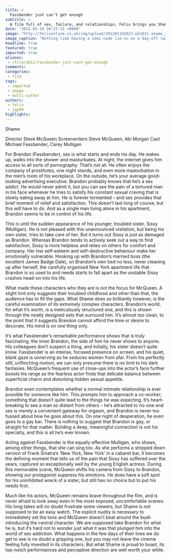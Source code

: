 ```yaml
---
title: >
  Fassbender just can’t get enough
subtitle: >
  A film full of sex, failure, and relationships; Felix brings you Shame!
date: "2012-01-19 20:23:15 +0000"
image: "http://felixonline.co.uk/img/upload/201201192023-pk1811-shame_3.jpg"
image_caption: "Nothing like having a semi-nude lie-in on a day-off (watch where that hand is going, Michael!)..."
headline: true
featured: true
imported: true
aliases:
 - /film/2012/fassbender-just-cant-get-enough
comments:
categories:
 - film
tags:
 - imported
 - image
 - multi-author
authors:
 - felix
 - jgp09
highlights:
---
```


Shame

Director Steve McQueen
Screenwriters Steve McQueen, Abi Morgan
Cast Michael Fassbender, Carey Mulligan

For Brandon (Fassbender), sex is what starts and ends his day. He wakes up, walks into the shower and masturbates. At night, the internet gives him access to all sorts of pornography. That’s not all. He often enjoys the company of prostitutes, one night stands, and even more masturbation in the men’s room of his workplace. On the outside, he’s your average good-looking advertising executive. Brandon probably knows that he’s a sex addict. He would never admit it, but you can see the pain of a tortured man in his face whenever he tries to satisfy his constant sexual craving that is slowly eating away at him. He is forever tormented – and sex provides that brief moment of relief and satisfaction. This doesn’t last long of course, but this will have to do. And as a single man living alone in his apartment, Brandon seems to be in control of his life.

This is until the sudden appearance of his younger, troubled sister, Sissy (Mulligan). He is not pleased with this unannounced visitation, but being his own sister, tries to take care of her. But it turns out Sissy is just as damaged as Brandon. Whereas Brandon tends to actively seek out a way to find satisfaction, Sissy is more helpless and relies on others for comfort and company. Her low self-esteem and self-destructive behaviour make her emotionally vulnerable. Hooking up with Brandon’s married boss (the excellent James Badge Dale), on Brandon’s own bed no less, never cleaning up after herself, the carefully organised New York apartment life that Brandon is so used to and needs starts to fall apart as the unstable Sissy crashes head-on into his life.

What made these characters who they are is not the focus for McQueen. A slight hint only suggests their troubled childhood and other than that, the audience has to fill the gaps. What Shame does so brilliantly however, is the careful examination of its extremely complex characters. Brandon’s world, for what it’s worth, is a meticulously structured one, and this is shown through the neatly designed sets that surround him. It’s almost too clean, to the point that it suggests Brandon cannot afford the time or desire to decorate. His mind is on one thing only.

It’s what Fassbender’s remarkable performance shows that is truly fascinating; the inner Brandon, the side of him he never shows to anyone. His colleagues don’t suspect a thing, and initially, his sister doesn’t quite know. Fassbender is an intense, focused presence on screen, and his quiet, blank gaze is unnerving as he seduces women from afar. From his perfectly still, unflinching motion, we can only presume there is no limit to his dark fantasies. McQueen’s frequent use of close-ups into the actor’s face further boosts his range as the fearless actor finds that delicate balance between superficial charm and disturbing hidden sexual appetite.

Brandon even contemplates whether a normal intimate relationship is ever possible for someone like him. This prompts him to approach a co-worker; something that doesn’t quite lead to the things he was expecting. It’s heart-breaking to see a man so distant from others – he’s attracted to no-one and sex is merely a convenient gateway for orgasm, and Brandon is never too fussed about how he goes about this. On one night of desperation, he even goes to a gay bar. There is nothing to suggest that Brandon is gay, or straight for that matter. Building a deep, meaningful connection is not his specialty, and this is all he’s ever known.

Acting against Fassbender is the equally effective Mulligan, who shows, among other things, that she can sing too. As she performs a stripped down version of Frank Sinatra’s ‘New York, New York’ in a cabaret bar, it becomes the defining moment that tells us of the pain that Sissy has suffered over the years, captured so exceptionally well by the young English actress. During this memorable scene, McQueen shifts his camera from Sissy to Brandon, showing our protagonist suppress his emotions. He does have a soft spot for his uninhibited wreck of a sister, but still has no choice but to put his needs first.

Much like his actors, McQueen remains brave throughout the film, and is never afraid to look away even in the most exposed, uncomfortable scenes. His long takes will no doubt frustrate some viewers, but Shame is not supposed to be an easy watch. The explicit nudity is necessary to immediately set the tone and McQueen doesn’t beat around the bush introducing the central character. We are supposed take Brandon for what he is, but it’s hard not to wonder just what it was that plunged him into the world of sex addiction. What happens in the few days of their lives we do get to see is no doubt a gripping one, but you may not leave the cinema feeling fully invested in its characters. But what Shame is proud to boast, its top-notch performances and perceptive direction are well worth your while.

